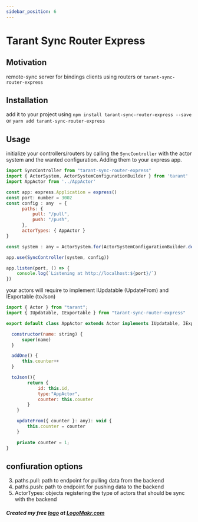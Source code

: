 ```yaml
---
sidebar_position: 6
---
```


# Tarant Sync Router Express

## Motivation

remote-sync server for bindings clients using routers or `tarant-sync-router-express`


## Installation

add it to your project using `npm install tarant-sync-router-express --save` or `yarn add tarant-sync-router-express`

## Usage

initialize your controllers/routers by calling the `SyncController` with the actor system and the wanted configuration. Adding them to your express app.

```js
import SyncController from "tarant-sync-router-express"
import { ActorSystem, ActorSystemConfigurationBuilder } from 'tarant'
import AppActor from '../AppActor'

const app: express.Application = express()
const port: number = 3002
const config : any  = {
      paths: {
          pull: "/pull", 
          push: "/push", 
      },
      actorTypes: { AppActor }
}

const system : any = ActorSystem.for(ActorSystemConfigurationBuilder.define().done())  

app.use(SyncController(system, config))

app.listen(port, () => {
    console.log(`Listening at http://localhost:${port}/`)
})
```

your actors will require to implement IUpdatable (UpdateFrom) and IExportable (toJson)

```js
import { Actor } from "tarant";
import { IUpdatable, IExportable } from "tarant-sync-router-express"

export default class AppActor extends Actor implements IUpdatable, IExportable {

  constructor(name: string) {
      super(name)
  }

  addOne() {
      this.counter++
  }

  toJson(){
        return {
            id: this.id,
            type:"AppActor",
            counter: this.counter
        }
    }

    updateFrom({ counter }: any): void {
        this.counter = counter
    }

    private counter = 1; 
}

```
## confiuration options

3. paths.pull: path to endpoint for pulling data from the backend
3. paths.push: path to endpoint for pushing data to the backend
4. ActorTypes: objects registering the type of actors that should be sync with the backend 

##### Created my free [logo](https://logomakr.com/0ZeODI) at <a href="http://logomakr.com" title="Logo Makr">LogoMakr.com</a> 